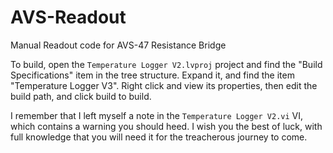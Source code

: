 # AVS-Readout
Manual Readout code for AVS-47 Resistance Bridge

To build, open the `Temperature Logger V2.lvproj` project and find the "Build Specifications" item in the tree structure. Expand it, and find the item "Temperature Logger V3". Right click and view its properties, then edit the build path, and click build to build. 

I remember that I left myself a note in the `Temperature Logger V2.vi` VI, which contains a warning you should heed. I wish you the best of luck, with full knowledge that you will need it for the treacherous journey to come. 
